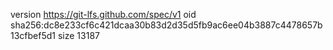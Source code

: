 version https://git-lfs.github.com/spec/v1
oid sha256:dc8e233cf6c421dcaa30b83d2d35d5fb9ac6ee04b3887c4478657b13cfbef5d1
size 13187
